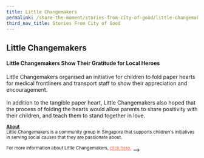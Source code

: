 ```yaml
---
title: Little Changemakers
permalink: /share-the-moment/stories-from-city-of-good/little-changemakers
third_nav_title: Stories From City of Good
---
```



## Little Changemakers

#### Little Changemakers Show Their Gratitude for Local Heroes

Little Changemakers organised an initiative for children to fold paper hearts for medical frontliners and transport staff to show their appreciation and encouragement. <br><br>In addition to the tangible paper heart, Little Changemakers also hoped that the process of folding the hearts would allow parents to share positivity with their children, and teach them to stand together in love.   

<sup><b><u>About</u></b><br>Little Changemakers is a community group in Singapore that supports children's initiatives in serving social causes that they are passionate about.<br><br>For more information about Little Changemakers, <a href="https://www.facebook.com/littlechangemakers/" style="color:tomato">click here.</a></sup>
-->
